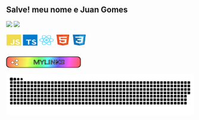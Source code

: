 ## Salve! meu nome e Juan Gomes
 <div>
  <a href="https://github.com/juangomes376"></a>
  <img height="160em" src="https://github-readme-stats.vercel.app/api?username=juangomes376&show_icons=true&theme=dark&include_all_commits=true&count_private=true"/>
  <img height="160em" src="https://github-readme-stats.vercel.app/api/top-langs/?username=juangomes376&layout=compact&langs_count=7&theme=dark"/>
</div>
<div style="display: inline_block"><br>
  <img align="center" alt="Rafa-Js" height="30" width="40" src="https://raw.githubusercontent.com/devicons/devicon/master/icons/javascript/javascript-plain.svg">
  <img align="center" alt="Rafa-Ts" height="30" width="40" src="https://raw.githubusercontent.com/devicons/devicon/master/icons/typescript/typescript-plain.svg">
  <img align="center" alt="Rafa-React" height="30" width="40" src="https://raw.githubusercontent.com/devicons/devicon/master/icons/react/react-original.svg">
  <img align="center" alt="Rafa-HTML" height="30" width="40" src="https://raw.githubusercontent.com/devicons/devicon/master/icons/html5/html5-original.svg">
  <img align="center" alt="Rafa-CSS" height="30" width="40" src="https://raw.githubusercontent.com/devicons/devicon/master/icons/css3/css3-original.svg">
  
  
  
</div>
  
  ##

  <div  style="display:flex;" width="100%" >
    <a  display="flex" margin="auto" width="100%" width="100%" href=""  >
      <img  style="margin:auto;" height="30" width="200" src="link.svg" >
    </a>
  </div>
 
<div > 
  
  ![Snake animation](https://github.com/juangomes376/juangomes376/blob/output/github-contribution-grid-snake.svg)
 
</div>

